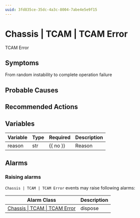 ```yaml
---
uuid: 3fd835ce-35dc-4a3c-8004-7abe4e5e9f15
---
```

# Chassis | TCAM | TCAM Error

TCAM Error

## Symptoms

From random instability to complete operation failure

## Probable Causes

## Recommended Actions

## Variables

Variable | Type | Required | Description
--- | --- | --- | ---
reason | str | {{ no }} | Reason

## Alarms

### Raising alarms

`Chassis | TCAM | TCAM Error` events may raise following alarms:

Alarm Class | Description
--- | ---
[Chassis \| TCAM \| TCAM Error](../../../alarm-classes/chassis/tcam/tcam-error.md) | dispose
